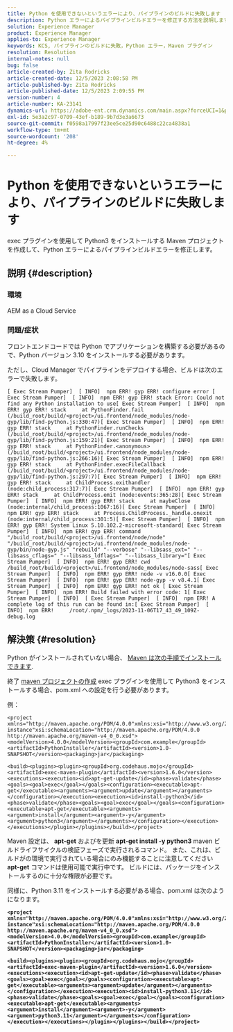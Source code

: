```yaml
---
title: Python を使用できないというエラーにより、パイプラインのビルドに失敗します
description: Python エラーによるパイプラインビルドエラーを修正する方法を説明します。
solution: Experience Manager
product: Experience Manager
applies-to: Experience Manager
keywords: KCS, パイプラインのビルドに失敗，Python エラー，Maven プラグイン
resolution: Resolution
internal-notes: null
bug: false
article-created-by: Zita Rodricks
article-created-date: 12/5/2023 2:08:58 PM
article-published-by: Zita Rodricks
article-published-date: 12/5/2023 2:09:55 PM
version-number: 4
article-number: KA-23141
dynamics-url: https://adobe-ent.crm.dynamics.com/main.aspx?forceUCI=1&pagetype=entityrecord&etn=knowledgearticle&id=f6d8ccd1-7793-ee11-be37-6045bd0061cb
exl-id: 5e3a2c97-0709-43ef-b189-9b7d3e3a6673
source-git-commit: f0598a17997f23ee5ce25d90c6488c22ca4838a1
workflow-type: tm+mt
source-wordcount: '208'
ht-degree: 4%

---
```


# Python を使用できないというエラーにより、パイプラインのビルドに失敗します


exec プラグインを使用して Python3 をインストールする Maven プロジェクトを作成して、Python エラーによるパイプラインビルドエラーを修正します。

## 説明 {#description}


### 環境

AEM as a Cloud Service



### 問題/症状

フロントエンドコードでは Python でアプリケーションを構築する必要があるので、Python バージョン 3.10 をインストールする必要があります。

ただし、Cloud Manager でパイプラインをデプロイする場合、ビルドは次のエラーで失敗します。






```
[ Exec Stream Pumper]  [ INFO]  npm ERR! gyp ERR! configure error [ Exec Stream Pumper]  [ INFO]  npm ERR! gyp ERR! stack Error: Could not find any Python installation to use[ Exec Stream Pumper]  [ INFO]  npm ERR! gyp ERR! stack     at PythonFinder.fail (/build_root/build/<project>/ui.frontend/node_modules/node-gyp/lib/find-python.js:330:47)[ Exec Stream Pumper]  [ INFO]  npm ERR! gyp ERR! stack     at PythonFinder.runChecks (/build_root/build/<project>/ui.frontend/node_modules/node-gyp/lib/find-python.js:159:21)[ Exec Stream Pumper]  [ INFO]  npm ERR! gyp ERR! stack     at PythonFinder.<anonymous> (/build_root/build/<project>/ui.frontend/node_modules/node-gyp/lib/find-python.js:266:16)[ Exec Stream Pumper]  [ INFO]  npm ERR! gyp ERR! stack     at PythonFinder.execFileCallback (/build_root/build/<project>/ui.frontend/node_modules/node-gyp/lib/find-python.js:297:7)[ Exec Stream Pumper]  [ INFO]  npm ERR! gyp ERR! stack     at ChildProcess.exithandler (node:child_process:317:7)[ Exec Stream Pumper]  [ INFO]  npm ERR! gyp ERR! stack     at ChildProcess.emit (node:events:365:28)[ Exec Stream Pumper]  [ INFO]  npm ERR! gyp ERR! stack     at maybeClose (node:internal/child_process:1067:16)[ Exec Stream Pumper]  [ INFO]  npm ERR! gyp ERR! stack     at Process.ChildProcess._handle.onexit (node:internal/child_process:301:5)[ Exec Stream Pumper]  [ INFO]  npm ERR! gyp ERR! System Linux 5.10.102.2-microsoft-standard[ Exec Stream Pumper]  [ INFO]  npm ERR! gyp ERR! command "/build_root/build/<project>/ui.frontend/node/node" "/build_root/build/<project>/ui.frontend/node_modules/node-gyp/bin/node-gyp.js" "rebuild" "--verbose" "--libsass_ext=" "--libsass_cflags=" "--libsass_ldflags=" "--libsass_library="[ Exec Stream Pumper]  [ INFO]  npm ERR! gyp ERR! cwd /build_root/build/<project>/ui.frontend/node_modules/node-sass[ Exec Stream Pumper]  [ INFO]  npm ERR! gyp ERR! node -v v16.0.0[ Exec Stream Pumper]  [ INFO]  npm ERR! gyp ERR! node-gyp -v v8.4.1[ Exec Stream Pumper]  [ INFO]  npm ERR! gyp ERR! not ok [ Exec Stream Pumper]  [ INFO]  npm ERR! Build failed with error code: 1[ Exec Stream Pumper]  [ INFO]  [ Exec Stream Pumper]  [ INFO]  npm ERR! A complete log of this run can be found in:[ Exec Stream Pumper]  [ INFO]  npm ERR!     /root/.npm/_logs/2023-11-06T17_43_49_109Z-debug.log
```



## 解決策 {#resolution}


Python がインストールされていない場合、 [Maven は次の手順でインストールできます](https://experienceleague.adobe.com/docs/experience-manager-cloud-manager/content/getting-started/project-creation/build-environment.html?lang=en#installing-additional-system-packages).

終了 [maven プロジェクトの作成](https://experienceleague.adobe.com/docs/experience-manager-cloud-manager/content/getting-started/project-creation/build-environment.html?lang=en#installing-additional-system-packages) exec プラグインを使用して Python3 をインストールする場合、pom.xml への設定を行う必要があります。

例：




```
<project xmlns="http://maven.apache.org/POM/4.0.0"xmlns:xsi="http://www.w3.org/2001/XMLSchema-instance"xsi:schemaLocation="http://maven.apache.org/POM/4.0.0 http://maven.apache.org/maven-v4_0_0.xsd"><modelVersion>4.0.0</modelVersion><groupId>com.example</groupId><artifactId>PythonInstaller</artifactId><version>1.0-SNAPSHOT</version><packaging>jar</packaging>
```





```
<build><plugins><plugin><groupId>org.codehaus.mojo</groupId><artifactId>exec-maven-plugin</artifactId><version>1.6.0</version><executions><execution><id>apt-get-update</id><phase>validate</phase><goals><goal>exec</goal></goals><configuration><executable>apt-get</executable><arguments><argument>update</argument></arguments></configuration></execution><execution><id>install-python3</id><phase>validate</phase><goals><goal>exec</goal></goals><configuration><executable>apt-get</executable><arguments><argument>install</argument><argument>-y</argument><argument>python3</argument></arguments></configuration></execution></executions></plugin></plugins></build></project>
```


Maven 設定は、 <b>apt-get</b> およびを更新 <b>apt-get install -y python3</b> maven ビルドライフサイクルの検証フェーズで実行されるコマンド。 また、これは、ビルドがの環境で実行されている場合にのみ機能することに注意してください <b>apt-get</b> コマンドは使用可能で実行中です。 ビルドには、パッケージをインストールするのに十分な権限が必要です。

同様に、Python 3.11 をインストールする必要がある場合、pom.xml は次のようになります。

<b>

```
<project xmlns="http://maven.apache.org/POM/4.0.0"xmlns:xsi="http://www.w3.org/2001/XMLSchema-instance"xsi:schemaLocation="http://maven.apache.org/POM/4.0.0 http://maven.apache.org/maven-v4_0_0.xsd"><modelVersion>4.0.0</modelVersion><groupId>com.example</groupId><artifactId>PythonInstaller</artifactId><version>1.0-SNAPSHOT</version><packaging>jar</packaging>
```

</b>

<b>

```
<build><plugins><plugin><groupId>org.codehaus.mojo</groupId><artifactId>exec-maven-plugin</artifactId><version>1.6.0</version><executions><execution><id>apt-get-update</id><phase>validate</phase><goals><goal>exec</goal></goals><configuration><executable>apt-get</executable><arguments><argument>update</argument></arguments></configuration></execution><execution><id>install-python3.11</id><phase>validate</phase><goals><goal>exec</goal></goals><configuration><executable>apt-get</executable><arguments><argument>install</argument><argument>-y</argument><argument>python3.11</argument></arguments></configuration></execution></executions></plugin></plugins></build></project>
```

</b>

<b> </b>
